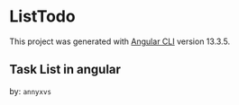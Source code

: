 # ListTodo

This project was generated with [Angular CLI](https://github.com/angular/angular-cli) version 13.3.5.

## Task List in angular

by: `annyxvs` 

